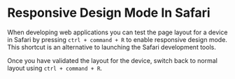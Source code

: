 # Responsive Design Mode In Safari

When developing web applications you can test the page layout for a device in Safari by pressing `ctrl + command + R` to enable responsive design mode. This shortcut is an alternative to launching the Safari development tools.

Once you have validated the layout for the device, switch back to normal layout using `ctrl + command + R`.
